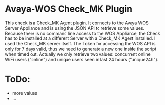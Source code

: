 # Avaya-WOS Check_MK Plugin
This check is a Check_MK Agent plugin. 
It connects to the Avaya WOS Server Appliance and is using the JSON API to retrieve some values.
Because there is no command line access to the WOS Appliance, the Check has to be installed at a different Server with a Check_MK Agent installed. I used the Check_MK server itself.
The Token for accessing the WOS API is only for 7 days valid, thus we need to generate a new one inside the script when timed out.
Actually we only retrieve two values: concurrent online WiFi users ("online") and unique users seen in last 24 hours ("unique24h").

# ToDo:
- more values
- ...
